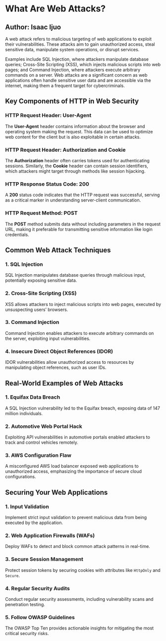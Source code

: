 <!DOCTYPE html>
<html lang="en">
<head>
    <meta charset="UTF-8">
    <meta name="viewport" content="width=device-width, initial-scale=1.0">
    <meta name="description" content="Discover the most common web attack techniques, real-world examples, and practical strategies to secure your applications and protect sensitive data.">
    <meta name="keywords" content="web attacks, SQL injection, XSS, web security, cybersecurity tips, protect your data, web vulnerabilities">
    <meta name="author" content="Isaac Ijuo">
    <meta name="robots" content="index, follow">
    <meta name="googlebot" content="index, follow">
    <meta name="bingbot" content="index, follow">
    
</head>
<h1>What Are Web Attacks?</h1>
<h2> Author: Isaac Ijuo</h2>
<p>A web attack refers to malicious targeting of web applications to exploit their vulnerabilities. These attacks aim to gain unauthorized access, steal sensitive data, manipulate system operations, or disrupt services.

Examples include SQL Injection, where attackers manipulate database queries; Cross-Site Scripting (XSS), which injects malicious scripts into web pages; and Command Injection, where attackers execute arbitrary commands on a server. Web attacks are a significant concern as web applications often handle sensitive user data and are accessible via the internet, making them a frequent target for cybercriminals.</p>

<section>
<h2>Key Components of HTTP in Web Security</h2>
<h3>HTTP Request Header: User-Agent</h3>
<p>The <strong>User-Agent</strong> header contains information about the browser and operating system making the request. This data can be used to optimize web content for the client but is also exploitable in certain attacks.</p>

<h3>HTTP Request Header: Authorization and Cookie</h3>
<p>The <strong>Authorization</strong> header often carries tokens used for authenticating sessions. Similarly, the <strong>Cookie</strong> header can contain session identifiers, which attackers might target through methods like session hijacking.</p>

<h3>HTTP Response Status Code: 200</h3>
<p>A <strong>200</strong> status code indicates that the HTTP request was successful, serving as a critical marker in understanding server-client communication.</p>

<h3>HTTP Request Method: POST</h3>
<p>The <strong>POST</strong> method submits data without including parameters in the request URL, making it preferable for transmitting sensitive information like login credentials.</p>
</section>

<section>
<h2>Common Web Attack Techniques</h2>
<h3>1. SQL Injection</h3>
<p>SQL Injection manipulates database queries through malicious input, potentially exposing sensitive data.</p>

<h3>2. Cross-Site Scripting (XSS)</h3>
<p>XSS allows attackers to inject malicious scripts into web pages, executed by unsuspecting users’ browsers.</p>

<h3>3. Command Injection</h3>
<p>Command Injection enables attackers to execute arbitrary commands on the server, exploiting input vulnerabilities.</p>

<h3>4. Insecure Direct Object References (IDOR)</h3>
<p>IDOR vulnerabilities allow unauthorized access to resources by manipulating object references, such as user IDs.</p>
</section>

<section>
<h2>Real-World Examples of Web Attacks</h2>
<h3>1. Equifax Data Breach</h3>
<p>A SQL Injection vulnerability led to the Equifax breach, exposing data of 147 million individuals.</p>

<h3>2. Automotive Web Portal Hack</h3>
<p>Exploiting API vulnerabilities in automotive portals enabled attackers to track and control vehicles remotely.</p>

<h3>3. AWS Configuration Flaw</h3>
<p>A misconfigured AWS load balancer exposed web applications to unauthorized access, emphasizing the importance of secure cloud configurations.</p>
</section>

<section>
<h2>Securing Your Web Applications</h2>
<h3>1. Input Validation</h3>
<p>Implement strict input validation to prevent malicious data from being executed by the application.</p>

<h3>2. Web Application Firewalls (WAFs)</h3>
<p>Deploy WAFs to detect and block common attack patterns in real-time.</p>

<h3>3. Secure Session Management</h3>
<p>Protect session tokens by securing cookies with attributes like <code>HttpOnly</code> and <code>Secure</code>.</p>

<h3>4. Regular Security Audits</h3>
<p>Conduct regular security assessments, including vulnerability scans and penetration testing.</p>

<h3>5. Follow OWASP Guidelines</h3>
<p>The OWASP Top Ten provides actionable insights for mitigating the most critical security risks.</p>
</section>

